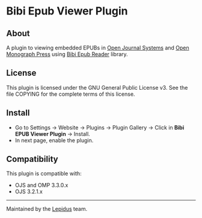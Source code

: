 # Bibi Epub Viewer Plugin

## About
A plugin to viewing embedded EPUBs in [Open Journal Systems](https://github.com/pkp/ojs) and [Open Monograph Press](https://github.com/pkp/omp) using [Bibi Epub Reader](https://github.com/satorumurmur/bibi) library.

## License
This plugin is licensed under the GNU General Public License v3. See the file
COPYING for the complete terms of this license.

## Install
 * Go to Settings -> Website -> Plugins ->  Plugin Gallery -> Click in **Bibi EPUB Viewer Plugin** -> Install.
 * In next page, enable the plugin.


## Compatibility
This plugin is compatible with:
* OJS and OMP 3.3.0.x
* OJS 3.2.1.x

___
Maintained by the [Lepidus](https://github.com/lepidus) team.

